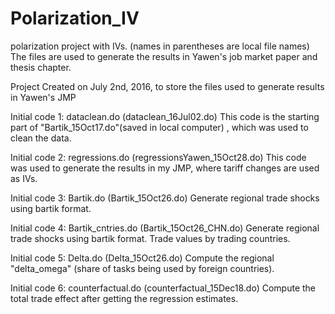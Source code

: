 # Polarization_IV
polarization project with IVs.
(names in parentheses are local file names)
The files are used to generate the results in Yawen's job market paper and thesis chapter.


Project Created on July 2nd, 2016, to store the files used to generate results in Yawen's JMP

Initial code 1: dataclean.do (dataclean_16Jul02.do)
This code is the starting part of "Bartik_15Oct17.do"(saved in local computer) , which was used to clean the data.

Initial code 2: regressions.do (regressionsYawen_15Oct28.do)
This code was used to generate the results in my JMP, where tariff changes are used as IVs.

Initial code 3: Bartik.do (Bartik_15Oct26.do)
Generate regional trade shocks using bartik format.

Initial code 4: Bartik_cntries.do (Bartik_15Oct26_CHN.do)
Generate regional trade shocks using bartik format. Trade values by trading countries.

Initial code 5: Delta.do (Delta_15Oct26.do)
Compute the regional "delta_omega" (share of tasks being used by foreign countries).

Initial code 6: counterfactual.do (counterfactual_15Dec18.do)
Compute the total trade effect after getting the regression estimates.
